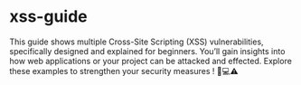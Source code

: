 # xss-guide
This guide shows multiple Cross-Site Scripting (XSS) vulnerabilities, specifically designed and explained for beginners. You’ll gain insights into how web applications or your project can be attacked and effected. Explore these examples to strengthen your security measures ! 🔐💻⚠️

